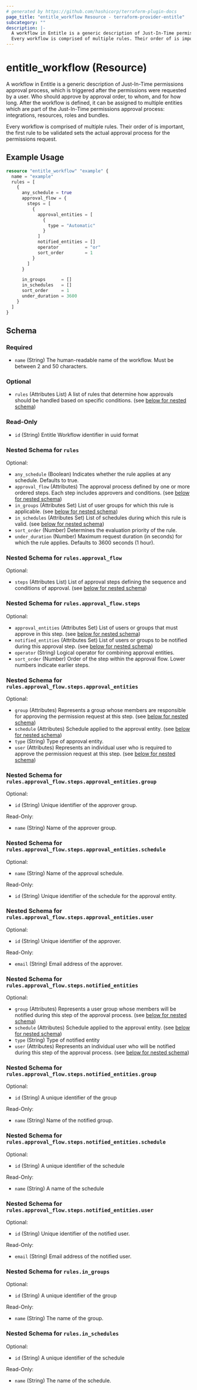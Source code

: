 ```yaml
---
# generated by https://github.com/hashicorp/terraform-plugin-docs
page_title: "entitle_workflow Resource - terraform-provider-entitle"
subcategory: ""
description: |-
  A workflow in Entitle is a generic description of Just-In-Time permissions approval process, which is triggered after the permissions were requested by a user. Who should approve by approval order, to whom, and for how long. After the workflow is defined, it can be assigned to multiple entities which are part of the Just-In-Time permissions approval process: integrations, resources, roles and bundles.
  Every workflow is comprised of multiple rules. Their order of is important, the first rule to be validated sets the actual approval process for the permissions request.
---
```


# entitle_workflow (Resource)

A workflow in Entitle is a generic description of Just-In-Time permissions approval process, which is triggered after the permissions were requested by a user. Who should approve by approval order, to whom, and for how long. After the workflow is defined, it can be assigned to multiple entities which are part of the Just-In-Time permissions approval process: integrations, resources, roles and bundles.

Every workflow is comprised of multiple rules. Their order of is important, the first rule to be validated sets the actual approval process for the permissions request.

## Example Usage

```terraform
resource "entitle_workflow" "example" {
  name = "example"
  rules = [
    {
      any_schedule = true
      approval_flow = {
        steps = [
          {
            approval_entities = [
              {
                type = "Automatic"
              }
            ]
            notified_entities = []
            operator          = "or"
            sort_order        = 1
          }
        ]
      }

      in_groups      = []
      in_schedules   = []
      sort_order     = 1
      under_duration = 3600
    }
  ]
}
```

<!-- schema generated by tfplugindocs -->
## Schema

### Required

- `name` (String) The human-readable name of the workflow. Must be between 2 and 50 characters.

### Optional

- `rules` (Attributes List) A list of rules that determine how approvals should be handled based on specific conditions. (see [below for nested schema](#nestedatt--rules))

### Read-Only

- `id` (String) Entitle Workflow identifier in uuid format

<a id="nestedatt--rules"></a>
### Nested Schema for `rules`

Optional:

- `any_schedule` (Boolean) Indicates whether the rule applies at any schedule. Defaults to true.
- `approval_flow` (Attributes) The approval process defined by one or more ordered steps. Each step includes approvers and conditions. (see [below for nested schema](#nestedatt--rules--approval_flow))
- `in_groups` (Attributes Set) List of user groups for which this rule is applicable. (see [below for nested schema](#nestedatt--rules--in_groups))
- `in_schedules` (Attributes Set) List of schedules during which this rule is valid. (see [below for nested schema](#nestedatt--rules--in_schedules))
- `sort_order` (Number) Determines the evaluation priority of the rule.
- `under_duration` (Number) Maximum request duration (in seconds) for which the rule applies. Defaults to 3600 seconds (1 hour).

<a id="nestedatt--rules--approval_flow"></a>
### Nested Schema for `rules.approval_flow`

Optional:

- `steps` (Attributes List) List of approval steps defining the sequence and conditions of approval. (see [below for nested schema](#nestedatt--rules--approval_flow--steps))

<a id="nestedatt--rules--approval_flow--steps"></a>
### Nested Schema for `rules.approval_flow.steps`

Optional:

- `approval_entities` (Attributes Set) List of users or groups that must approve in this step. (see [below for nested schema](#nestedatt--rules--approval_flow--steps--approval_entities))
- `notified_entities` (Attributes Set) List of users or groups to be notified during this approval step. (see [below for nested schema](#nestedatt--rules--approval_flow--steps--notified_entities))
- `operator` (String) Logical operator for combining approval entities.
- `sort_order` (Number) Order of the step within the approval flow. Lower numbers indicate earlier steps.

<a id="nestedatt--rules--approval_flow--steps--approval_entities"></a>
### Nested Schema for `rules.approval_flow.steps.approval_entities`

Optional:

- `group` (Attributes) Represents a group whose members are responsible for approving the permission request at this step. (see [below for nested schema](#nestedatt--rules--approval_flow--steps--approval_entities--group))
- `schedule` (Attributes) Schedule applied to the approval entity. (see [below for nested schema](#nestedatt--rules--approval_flow--steps--approval_entities--schedule))
- `type` (String) Type of approval entity.
- `user` (Attributes) Represents an individual user who is required to approve the permission request at this step. (see [below for nested schema](#nestedatt--rules--approval_flow--steps--approval_entities--user))

<a id="nestedatt--rules--approval_flow--steps--approval_entities--group"></a>
### Nested Schema for `rules.approval_flow.steps.approval_entities.group`

Optional:

- `id` (String) Unique identifier of the approver group.

Read-Only:

- `name` (String) Name of the approver group.


<a id="nestedatt--rules--approval_flow--steps--approval_entities--schedule"></a>
### Nested Schema for `rules.approval_flow.steps.approval_entities.schedule`

Optional:

- `name` (String) Name of the approval schedule.

Read-Only:

- `id` (String) Unique identifier of the schedule for the approval entity.


<a id="nestedatt--rules--approval_flow--steps--approval_entities--user"></a>
### Nested Schema for `rules.approval_flow.steps.approval_entities.user`

Optional:

- `id` (String) Unique identifier of the approver.

Read-Only:

- `email` (String) Email address of the approver.



<a id="nestedatt--rules--approval_flow--steps--notified_entities"></a>
### Nested Schema for `rules.approval_flow.steps.notified_entities`

Optional:

- `group` (Attributes) Represents a user group whose members will be notified during this step of the approval process. (see [below for nested schema](#nestedatt--rules--approval_flow--steps--notified_entities--group))
- `schedule` (Attributes) Schedule applied to the approval entity. (see [below for nested schema](#nestedatt--rules--approval_flow--steps--notified_entities--schedule))
- `type` (String) Type of notified entity
- `user` (Attributes) Represents an individual user who will be notified during this step of the approval process. (see [below for nested schema](#nestedatt--rules--approval_flow--steps--notified_entities--user))

<a id="nestedatt--rules--approval_flow--steps--notified_entities--group"></a>
### Nested Schema for `rules.approval_flow.steps.notified_entities.group`

Optional:

- `id` (String) A unique identifier of the group

Read-Only:

- `name` (String) Name of the notified group.


<a id="nestedatt--rules--approval_flow--steps--notified_entities--schedule"></a>
### Nested Schema for `rules.approval_flow.steps.notified_entities.schedule`

Optional:

- `id` (String) A unique identifier of the schedule

Read-Only:

- `name` (String) A name of the schedule


<a id="nestedatt--rules--approval_flow--steps--notified_entities--user"></a>
### Nested Schema for `rules.approval_flow.steps.notified_entities.user`

Optional:

- `id` (String) Unique identifier of the notified user.

Read-Only:

- `email` (String) Email address of the notified user.





<a id="nestedatt--rules--in_groups"></a>
### Nested Schema for `rules.in_groups`

Optional:

- `id` (String) A unique identifier of the group

Read-Only:

- `name` (String) The name of the group.


<a id="nestedatt--rules--in_schedules"></a>
### Nested Schema for `rules.in_schedules`

Optional:

- `id` (String) A unique identifier of the schedule

Read-Only:

- `name` (String) The name of the schedule.
